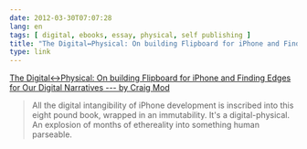 ```yaml
---
date: 2012-03-30T07:07:28
lang: en
tags: [ digital, ebooks, essay, physical, self publishing ]
title: "The Digital↔Physical: On building Flipboard for iPhone and Finding Edges for Our Digital Narratives --- by Craig Mod"
type: link
---
```


[The Digital↔Physical: On building Flipboard for iPhone and Finding
Edges for Our Digital Narratives --- by Craig
Mod](http://craigmod.com/journal/digital_physical/)

> All the digital intangibility of iPhone development is inscribed into
> this eight pound book, wrapped in an immutability. It's a
> digital-physical. An explosion of months of ethereality into something
> human parseable.

